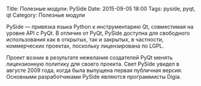 Title: Полезные модули: PySide
Date: 2015-09-05 18:00
Tags: pyside, pyqt, qt
Category: Полезные модули


PySide — привязка языка Python к инструментарию Qt, совместимая на уровне API с PyQt. В отличие от PyQt, PySide доступна для свободного использования как в открытых, так и закрытых, в частности, коммерческих проектах, поскольку лицензирована по LGPL.

Проект возник в результате нежелания создателей PyQt менять лицензионную политику для своего проекта. Свет PySide увидел в августе 2009 года, когда была выпущена первая публичная версия. Основными разработчиками PySide являются программисты Digia.